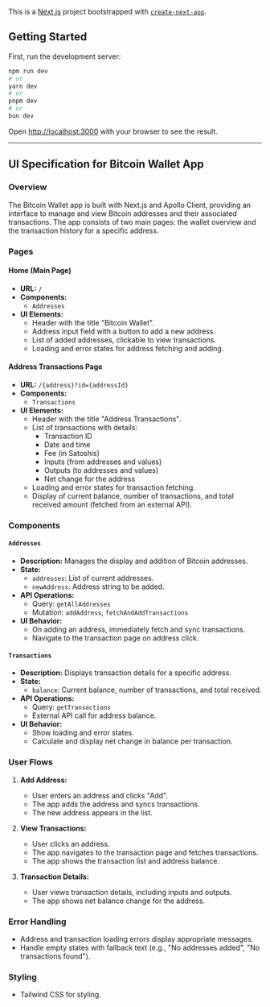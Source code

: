 This is a [Next.js](https://nextjs.org) project bootstrapped with [`create-next-app`](https://nextjs.org/docs/app/api-reference/cli/create-next-app).

## Getting Started

First, run the development server:

```bash
npm run dev
# or
yarn dev
# or
pnpm dev
# or
bun dev
```

Open [http://localhost:3000](http://localhost:3000) with your browser to see the result.

---

## UI Specification for Bitcoin Wallet App

### Overview

The Bitcoin Wallet app is built with Next.js and Apollo Client, providing an interface to manage and view Bitcoin addresses and their associated transactions. The app consists of two main pages: the wallet overview and the transaction history for a specific address.

### Pages

#### Home (Main Page)

- **URL:** `/`
- **Components:**
  - `Addresses`
- **UI Elements:**
  - Header with the title "Bitcoin Wallet".
  - Address input field with a button to add a new address.
  - List of added addresses, clickable to view transactions.
  - Loading and error states for address fetching and adding.

#### Address Transactions Page

- **URL:** `/{address}?id={addressId}`
- **Components:**
  - `Transactions`
- **UI Elements:**
  - Header with the title "Address Transactions".
  - List of transactions with details:
    - Transaction ID
    - Date and time
    - Fee (in Satoshis)
    - Inputs (from addresses and values)
    - Outputs (to addresses and values)
    - Net change for the address
  - Loading and error states for transaction fetching.
  - Display of current balance, number of transactions, and total received amount (fetched from an external API).

### Components

#### `Addresses`

- **Description:** Manages the display and addition of Bitcoin addresses.
- **State:**
  - `addresses`: List of current addresses.
  - `newAddress`: Address string to be added.
- **API Operations:**
  - Query: `getAllAddresses`
  - Mutation: `addAddress`, `fetchAndAddTransactions`
- **UI Behavior:**
  - On adding an address, immediately fetch and sync transactions.
  - Navigate to the transaction page on address click.

#### `Transactions`

- **Description:** Displays transaction details for a specific address.
- **State:**
  - `balance`: Current balance, number of transactions, and total received.
- **API Operations:**
  - Query: `getTransactions`
  - External API call for address balance.
- **UI Behavior:**
  - Show loading and error states.
  - Calculate and display net change in balance per transaction.

### User Flows

1. **Add Address:**

   - User enters an address and clicks "Add".
   - The app adds the address and syncs transactions.
   - The new address appears in the list.

2. **View Transactions:**

   - User clicks an address.
   - The app navigates to the transaction page and fetches transactions.
   - The app shows the transaction list and address balance.

3. **Transaction Details:**

   - User views transaction details, including inputs and outputs.
   - The app shows net balance change for the address.

### Error Handling

- Address and transaction loading errors display appropriate messages.
- Handle empty states with fallback text (e.g., "No addresses added", "No transactions found").

### Styling

- Tailwind CSS for styling.
